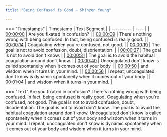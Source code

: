 ```yaml
---
title: "Being Confused is Good ~ Shinzen Young"

---
```

=== "Timestamps"
    | Timestamp | Text Segment |
    | ---------- | ----  |
    | [00:00:00](https://www.youtube.com/watch?v=EclHRdPJ8TM&t=0) |  Are you fixated in confusion? |
    | [00:00:09](https://www.youtube.com/watch?v=EclHRdPJ8TM&t=9) |  There's nothing wrong with being confused. In fact, being confused is really good. |
    | [00:00:14](https://www.youtube.com/watch?v=EclHRdPJ8TM&t=14) |  Coagulating when you're confused, not good. |
    | [00:00:19](https://www.youtube.com/watch?v=EclHRdPJ8TM&t=19) |  The goal is not to avoid confusion, doubt, disorientation. |
    | [00:00:27](https://www.youtube.com/watch?v=EclHRdPJ8TM&t=27) |  The goal is not to avoid don't know. |
    | [00:00:31](https://www.youtube.com/watch?v=EclHRdPJ8TM&t=31) |  The goal is to avoid the habitual coagulation around don't know. |
    | [00:00:40](https://www.youtube.com/watch?v=EclHRdPJ8TM&t=40) |  Uncoagulated don't know is called spontaneity when it comes out of your body |
    | [00:00:50](https://www.youtube.com/watch?v=EclHRdPJ8TM&t=50) |  and wisdom when it turns in your mind. |
    | [00:00:56](https://www.youtube.com/watch?v=EclHRdPJ8TM&t=56) |  I repeat, uncoagulated don't know is dynamic spontaneity when it comes out of your body |
    | [00:01:04](https://www.youtube.com/watch?v=EclHRdPJ8TM&t=64) |  and wisdom when it turns in your mind. |

=== "Text"
     Are you fixated in confusion? There's nothing wrong with being confused. In fact, being confused is really good. Coagulating when you're confused, not good. The goal is not to avoid confusion, doubt, disorientation. The goal is not to avoid don't know. The goal is to avoid the habitual coagulation around don't know. Uncoagulated don't know is called spontaneity when it comes out of your body and wisdom when it turns in your mind. I repeat, uncoagulated don't know is dynamic spontaneity when it comes out of your body and wisdom when it turns in your mind.